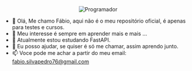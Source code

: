 <div style="text-align: center;">
<img src="https://static.vecteezy.com/system/resources/thumbnails/011/153/359/small/3d-website-developer-working-on-laptop-illustration-png.png" alt="Programador"></img>
</div>

- 👋 Olá, Me chamo Fábio, aqui não é o meu repositório oficial, é apenas para testes e cursos.
- 👀 Meu interesse é sempre em aprender mais e mais ...
- 🌱 Atualmente estou estudando FastAPI.
- 💞️ Eu posso ajudar, se quiser é só me chamar, assim aprendo junto.
- 📫 Voce pode me achar a partir do meu email: fabio.silvapedro76@gmail.com

<!---
devfabiopedro/devfabiopedro não tem nada de ✨ especial ✨ é apenas um repositório para testes e aplicações que faço e mostram a minha 
trajetória como um estudante de programação.
Se eu sou programador? 
Bom, eu sei fazer algumas coisas!
--->
